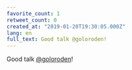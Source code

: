 ```yaml
---
favorite_count: 1
retweet_count: 0
created_at: "2019-01-20T19:30:05.000Z"
lang: en
full_text: Good talk @goloroden!
---
```


Good talk [@goloroden](https://twitter.com/goloroden)!
